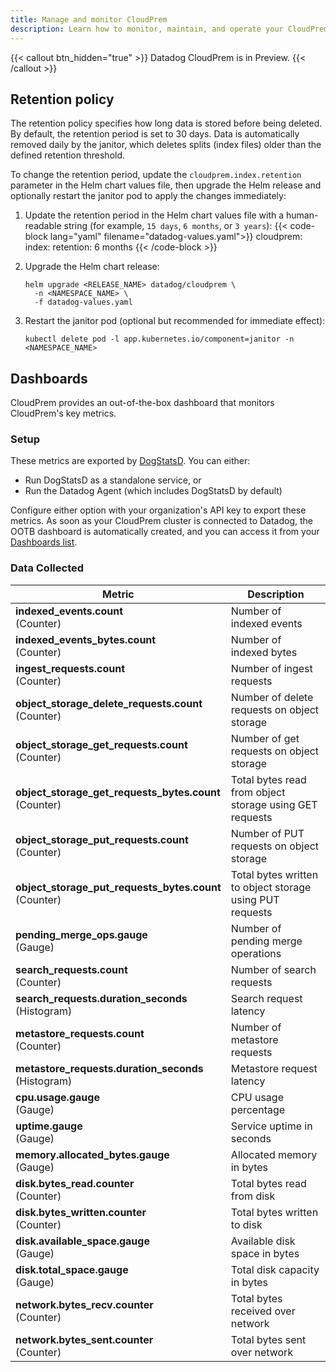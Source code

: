 ```yaml
---
title: Manage and monitor CloudPrem
description: Learn how to monitor, maintain, and operate your CloudPrem deployment
---
```


{{< callout btn_hidden="true" >}}
  Datadog CloudPrem is in Preview.
{{< /callout >}}

## Retention policy

The retention policy specifies how long data is stored before being deleted. By default, the retention period is set to 30 days. Data is automatically removed daily by the janitor, which deletes splits (index files) older than the defined retention threshold.

To change the retention period, update the `cloudprem.index.retention` parameter in the Helm chart values file, then upgrade the Helm release and optionally restart the janitor pod to apply the changes immediately:

1. Update the retention period in the Helm chart values file with a human-readable string (for example, `15 days`, `6 months`, or `3 years`):
{{< code-block lang="yaml" filename="datadog-values.yaml">}}
cloudprem:
  index:
    retention: 6 months
{{< /code-block >}}

2. Upgrade the Helm chart release:

    ```shell
    helm upgrade <RELEASE_NAME> datadog/cloudprem \
      -n <NAMESPACE_NAME> \
      -f datadog-values.yaml
    ```

3. Restart the janitor pod (optional but recommended for immediate effect):

    ```shell
    kubectl delete pod -l app.kubernetes.io/component=janitor -n <NAMESPACE_NAME>
    ```

## Dashboards

CloudPrem provides an out-of-the-box dashboard that monitors CloudPrem's key metrics.

### Setup

These metrics are exported by [DogStatsD][1]. You can either:

- Run DogStatsD as a standalone service, or
- Run the Datadog Agent (which includes DogStatsD by default)

Configure either option with your organization's API key to export these metrics. As soon as your CloudPrem cluster is connected to Datadog, the OOTB dashboard is automatically created, and you can access it from your [Dashboards list][2].

### Data Collected

| Metric | Description |
|---|---|
| **indexed_events.count**<br/>(Counter) | Number of indexed events |
| **indexed_events_bytes.count**<br/>(Counter) | Number of indexed bytes |
| **ingest_requests.count**<br/>(Counter) | Number of ingest requests |
| **object_storage_delete_requests.count**<br/>(Counter) | Number of delete requests on object storage |
| **object_storage_get_requests.count**<br/>(Counter) | Number of get requests on object storage |
| **object_storage_get_requests_bytes.count**<br/>(Counter) | Total bytes read from object storage using GET requests |
| **object_storage_put_requests.count**<br/>(Counter) | Number of PUT requests on object storage |
| **object_storage_put_requests_bytes.count**<br/>(Counter) | Total bytes written to object storage using PUT requests |
| **pending_merge_ops.gauge**<br/>(Gauge) | Number of pending merge operations |
| **search_requests.count**<br/>(Counter) | Number of search requests |
| **search_requests.duration_seconds**<br/>(Histogram) | Search request latency |
| **metastore_requests.count**<br/>(Counter) | Number of metastore requests |
| **metastore_requests.duration_seconds**<br/>(Histogram) | Metastore request latency |
| **cpu.usage.gauge**<br/>(Gauge) | CPU usage percentage |
| **uptime.gauge**<br/>(Gauge) | Service uptime in seconds |
| **memory.allocated_bytes.gauge**<br/>(Gauge) | Allocated memory in bytes |
| **disk.bytes_read.counter**<br/>(Counter) | Total bytes read from disk |
| **disk.bytes_written.counter**<br/>(Counter) | Total bytes written to disk |
| **disk.available_space.gauge**<br/>(Gauge) | Available disk space in bytes |
| **disk.total_space.gauge**<br/>(Gauge) | Total disk capacity in bytes |
| **network.bytes_recv.counter**<br/>(Counter) | Total bytes received over network |
| **network.bytes_sent.counter**<br/>(Counter) | Total bytes sent over network |

<!-- ## Alerts, autoscaling, upgrades

Coming soon. -->

[1]: https://docs.datadoghq.com/developers/dogstatsd/?tab=hostagent
[2]: https://app.datadoghq.com/dashboard/lists?q=cloudprem&p=1
